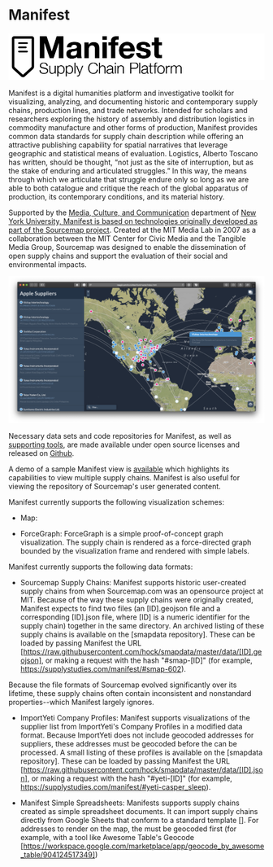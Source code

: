 Manifest
========

<img src="https://github.com/hock/Manifest/blob/master/lib/css/images/logo-banner.png" />

Manifest is a digital humanities platform and investigative toolkit for visualizing, analyzing, and documenting historic and contemporary supply chains, production lines, and trade networks. Intended for scholars and researchers exploring the history of assembly and distribution logistics in commodity manufacture and other forms of production, Manifest provides common data standards for supply chain description while offering an attractive publishing capability for spatial narratives that leverage geographic and statistical means of evaluation. Logistics, Alberto Toscano has written, should be thought, “not just as the site of interruption, but as the stake of enduring and articulated struggles.” In this way, the means through which we articulate that struggle endure only so long as we are able to both catalogue and critique the reach of the global apparatus of production, its contemporary conditions, and its material history.

Supported by the <a href="http://steinhardt.nyu.edu/mcc/">Media, Culture, and Communication</a> department of <a href="http://www.nyu.edu/">New York University, Manifest is based on technologies originally developed as part of the <a href="http://supplystudies.com/sourcemap-org/">Sourcemap project</a>. Created at the MIT Media Lab in 2007 as a collaboration between the MIT Center for Civic Media and the Tangible Media Group, Sourcemap was designed to enable the dissemination of open supply chains and support the evaluation of their social and environmental impacts.

<img src="https://github.com/hock/Manifest/blob/master/lib/css/images/preview-screen.png" />

Necessary data sets and code repositories for Manifest, as well as <a href="https://github.com/supplychainstudies">supporting tools</a>, are made available under open source licenses and released on <a href="https://github.com/hock/Manifest">Github</a>. 

A demo of a sample Manifest view is <a href="https://rawcdn.githack.com/hock/Manifest/c89d3dc5fdf782eec173ac5563a279a74ec28ed4/index.html">available</a> which highlights its capabilities to view multiple supply chains. Manifest is also useful for viewing the repository of Sourcemap's user generated content. 




Manifest currently supports the following visualization schemes:
* Map:


* ForceGraph:
ForceGraph is a simple proof-of-concept graph visualization. The supply chain is rendered as a force-directed graph bounded by the visualization frame and rendered with simple labels.


Manifest currently supports the following data formats:

* Sourcemap Supply Chains: 
Manifest supports historic user-created supply chains from when Sourcemap.com was an opensource project at MIT. Because of the way these supply chains were originally created, Manifest expects to find two files (an [ID].geojson file and a corresponding [ID].json file, where [ID] is a numeric identifier for the supply chain) together in the same directory. An archived listing of these supply chains is available on the [smapdata repository]. These can be loaded by passing Manifest the URL [https://raw.githubusercontent.com/hock/smapdata/master/data/[ID].geojson], or making a request with the hash "#smap-[ID]" (for example, https://supplystudies.com/manifest/#smap-602).

Because the file formats of Sourcemap evolved significantly over its lifetime, these supply chains often contain inconsistent and nonstandard properties--which Manifest largely ignores.

* ImportYeti Company Profiles:
Manifest supports visualizations of the supplier list from ImportYeti's Company Profiles in a modified data format. Because ImportYeti does not include geocoded addresses for suppliers, these addresses must be geocoded before the can be processed. A small listing of these profiles is available on the [smapdata repository]. These can be loaded by passing Manifest the URL [https://raw.githubusercontent.com/hock/smapdata/master/data/[ID].json], or making a request with the hash "#yeti-[ID]" (for example, https://supplystudies.com/manifest/#yeti-casper_sleep).

* Manifest Simple Spreadsheets:
Manifests supports supply chains created as simple spreadsheet documents. It can import supply chains directly from Google Sheets that conform to a standard template []. For addresses to render on the map, the must be geocoded first (for example, with a tool like Awesome Table's Geocode [https://workspace.google.com/marketplace/app/geocode_by_awesome_table/904124517349])

